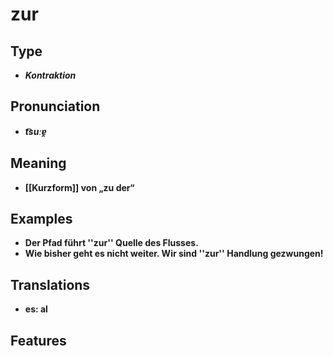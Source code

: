 # zur 
## Type 
- _**Kontraktion**_ 
## Pronunciation 
- _**t͡suːɐ̯**_ 
## Meaning 
- **[[Kurzform]] von „zu der“** 
## Examples 
- **Der Pfad führt ''zur'' Quelle des Flusses.** 
- **Wie bisher geht es nicht weiter. Wir sind ''zur'' Handlung gezwungen!** 
## Translations 
- **es: al** 
## Features 
